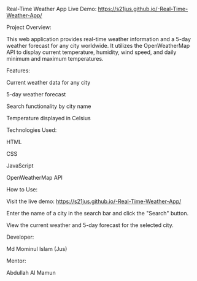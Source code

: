 Real-Time Weather App
Live Demo: https://s21jus.github.io/-Real-Time-Weather-App/

Project Overview:

This web application provides real-time weather information and a 5-day weather forecast for any city worldwide. It utilizes the OpenWeatherMap API to display current temperature, humidity, wind speed, and daily minimum and maximum temperatures.

Features:

Current weather data for any city

5-day weather forecast

Search functionality by city name

Temperature displayed in Celsius

Technologies Used:

HTML

CSS

JavaScript

OpenWeatherMap API

How to Use:

Visit the live demo: https://s21jus.github.io/-Real-Time-Weather-App/

Enter the name of a city in the search bar and click the "Search" button.

View the current weather and 5-day forecast for the selected city.

Developer:

Md Mominul Islam (Jus)

Mentor:

Abdullah Al Mamun
